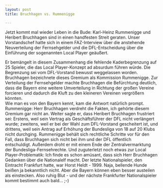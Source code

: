 ```yaml
---
layout: post
title: Bruchhagen vs. Rummenigge

---
```


Jetzt kommt mal wieder Leben in die Bude: Karl-Heinz Rummenigge und Heribert Bruchhagen sind in einen handfesten Streit geraten. Unser Vorstandschef hatte sich in einem FAZ-Interview über die anstehende Neuverteilung der Fernsehgelder und die DFL-Entscheidung über die Einführung der sogenannten Local Player geäußert.

Er bemängelt in diesem Zusammenhang die fehlende Kaderbegrenzung auf 25 Spieler, die das Local Player-Konzept ad absurdum führen würde. Die Begrenzung sei vom DFL-Vorstand bewusst weggelassen worden. Bruchhagen bezeichnete dieses Gremium als Kommission Rummenigge. Zur Verteilung der Fernsehgelder machte Bruchhagen die Befürchtung deutlich, dass die Bayern eine weitere Umverteilung in Richtung der großen Vereine forcieren und dadurch die Kluft zu den kleineren Vereinen vergrößern könnten.  
Wie man es von den Bayern kennt, kam die Antwort natürlich prompt. Rummenigge: Herr Bruchhagen verdreht die Fakten, ich gehörte diesem Gremium gar nicht an. Weiter sagte er, dass Heribert Bruchhagen frustriert sei: Erstens, weil sein Vertrag als Geschäftsführer der DFL nicht verlängert wurde; zweitens, weil er bei der Wahl zum DFL-Vorstand gescheitert ist, und drittens, weil sein Antrag auf Erhöhung der Bundesliga von 18 auf 20 Klubs nicht durchging. Rummenigge behält sich rechtliche Schritte vor für den Fall, dass Bruchhagen sich nicht bei ihm und der DFL öffentlich entschuldigt. Außerdem droht er mit einem Ende der Zentralvermarktung der Bundesliga-Fernsehrechte. Und zuguterletzt noch etwas zur Local Player-Problematik: Ich finde es schon amüsant, dass sich Herr Bruchhagen Gedanken über die Nationalelf macht. Der letzte Nationalspieler, den Eintracht Frankfurt hatte, war Horst Heldt - 1999. Naja, bellende Hunde beißen ja bekanntlich nicht. Aber die Bayern können eben besser austeilen als einstecken. Also ruhig Blut - und der nächste Frankfurter Nationalspieler kommt bestimmt auch bald... ;-)
